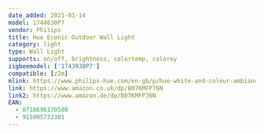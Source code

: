 ```yaml
---
date_added: 2021-01-14
model: 1744030P7
vendor: Philips
title: Hue Econic Outdoor Wall Light
category: light
type: Wall Light
supports: on/off, brightness, colortemp, colorxy
zigbeemodel: ['1743930P7']
compatible: [z2m]
mlink: https://www.philips-hue.com/en-gb/p/hue-white-and-colour-ambiance-econic-outdoor-wall-light/1744030P7
link: https://www.amazon.co.uk/dp/B07KMFP76N
link2: https://www.amazon.de/dp/B07KMFP76N
EAN: 
  - 8718696170588
  - 915005732301
---
```

